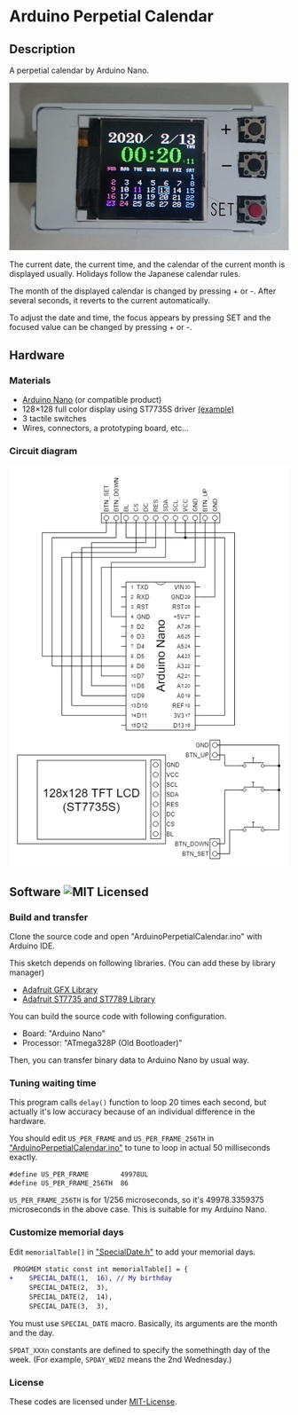 # Arduino Perpetial Calendar

## Description

A perpetial calendar by Arduino Nano.

![Picture](etc/picture.jpg)

The current date, the current time, and the calendar of the current month is displayed usually. Holidays follow the Japanese calendar rules.

The month of the displayed calendar is changed by pressing + or -. After several seconds, it reverts to the current automatically.

To adjust the date and time, the focus appears by pressing SET and the focused value can be changed by pressing + or -.

## Hardware

### Materials

* [Arduino Nano](https://store.arduino.cc/usa/arduino-nano) (or compatible product)
* 128&times;128 full color display using ST7735S driver [(example)](https://www.tindie.com/products/joylife/144-128x128-full-color-tft-lcd-display-module/)
* 3 tactile switches
* Wires, connectors, a prototyping board, etc...

### Circuit diagram

![Circuit diagram](etc/circuit.png)

## Software ![MIT Licensed](https://img.shields.io/badge/license-MIT-blue.svg)

### Build and transfer

Clone the source code and open "ArduinoPerpetialCalendar.ino" with Arduino IDE.

This sketch depends on following libraries. (You can add these by library manager)

* [Adafruit GFX Library](https://github.com/adafruit/Adafruit-GFX-Library)
* [Adafruit ST7735 and ST7789 Library](https://github.com/adafruit/Adafruit-ST7735-Library)

You can build the source code with following configuration.

* Board: "Arduino Nano"
* Processor: "ATmega328P (Old Bootloader)"

Then, you can transfer binary data to Arduino Nano by usual way.

### Tuning waiting time

This program calls `delay()` function to loop 20 times each second, but actually it's low accuracy because of an individual difference in the hardware.

You should edit `US_PER_FRAME` and `US_PER_FRAME_256TH` in ["ArduinoPerpetialCalendar.ino"](ArduinoPerpetialCalendar.ino#L24-L25) to tune to loop in actual 50 milliseconds exactly.

```
#define US_PER_FRAME        49978UL
#define US_PER_FRAME_256TH  86
```

`US_PER_FRAME_256TH` is for 1/256 microseconds, so it's 49978.3359375‬ microseconds in the above case. This is suitable for my Arduino Nano.

### Customize memorial days

Edit `memorialTable[]` in ["SpecialDate.h"](SpecialDate.h#L35-L47) to add your memorial days.

```diff
 PROGMEM static const int memorialTable[] = {
+    SPECIAL_DATE(1,  16), // My birthday
     SPECIAL_DATE(2,  3),
     SPECIAL_DATE(2,  14),
     SPECIAL_DATE(3,  3),
```

You must use `SPECIAL_DATE` macro. Basically, its arguments are the month and the day.

`SPDAT_XXXn` constants are defined to specify the somethingth day of the week. (For example, `SPDAY_WED2` means the 2nd Wednesday.)

### License

These codes are licensed under [MIT-License](LICENSE).
